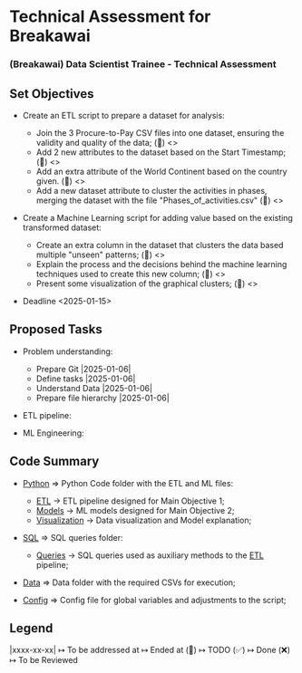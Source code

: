 # Technical Assessment for Breakawai
### (Breakawai) Data Scientist Trainee - Technical Assessment

## Set Objectives
- Create an ETL script to prepare a dataset for analysis:
  - Join the 3 Procure-to-Pay CSV files into one dataset, ensuring the validity and quality of the data; (🚩) <>
  - Add 2 new attributes to the dataset based on the Start Timestamp; (🚩) <>
  - Add an extra attribute of the World Continent based on the country given. (🚩) <>
  - Add a new dataset attribute to cluster the activities in phases, merging the dataset with the file "Phases_of_activities.csv" (🚩) <>

- Create a Machine Learning script for adding value based on the existing transformed dataset:
  - Create an extra column in the dataset that clusters the data based multiple "unseen" patterns; (🚩) <>
  - Explain the process and the decisions behind the machine learning techniques used to create this new column; (🚩) <>
  - Present some visualization of the graphical clusters; (🚩) <>

- Deadline <2025-01-15>

## Proposed Tasks
- Problem understanding:
  - Prepare Git |2025-01-06|
  - Define tasks |2025-01-06|
  - Understand Data |2025-01-06|
  - Prepare file hierarchy |2025-01-06|

- ETL pipeline:

- ML Engineering:

## Code Summary
- [Python]() ⇒ Python Code folder with the ETL and ML files:
  - [ETL]() → ETL pipeline designed for Main Objective 1;
  - [Models]() → ML models designed for Main Objective 2;
  - [Visualization]() → Data visualization and Model explanation;

- [SQL]() ⇒ SQL queries folder:
  - [Queries]() → SQL queries used as auxiliary methods to the [ETL]() pipeline;

- [Data]() ⇒ Data folder with the required CSVs for execution;

- [Config]() ⇒ Config file for global variables and adjustments to the script;


## Legend
|xxxx-xx-xx| ↦ To be addressed at
<xxxx-xx-xx> ↦ Ended at
(🚩) ↦ TODO
(✅) ↦ Done
(❌) ↦ To be Reviewed


